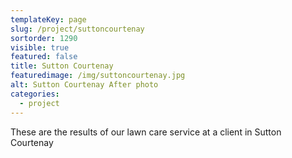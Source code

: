 ```yaml
---
templateKey: page
slug: /project/suttoncourtenay
sortorder: 1290
visible: true
featured: false
title: Sutton Courtenay
featuredimage: /img/suttoncourtenay.jpg
alt: Sutton Courtenay After photo
categories:
  - project
---
```

These are the results of our lawn care service at a client in Sutton Courtenay
